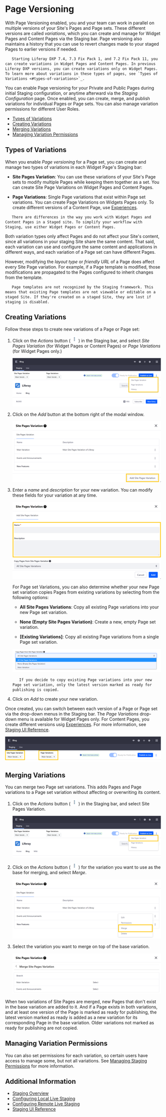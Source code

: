 # Page Versioning

With Page Versioning enabled, you and your team can work in parallel on multiple versions of your Site's Pages and Page sets. These different versions are called *variations*, which you can create and manage for Widget Pages and Content Pages via the Staging bar. Page versioning also maintains a history that you can use to revert changes made to your staged Pages to earlier versions if needed.

```note::
   Starting Liferay DXP 7.4, 7.3 Fix Pack 1, and 7.2 Fix Pack 11, you can create variations in Widget Pages and Content Pages. In previous Liferay DXP versions, you can create variations only on Widget Pages. To learn more about variations in these types of pages, see `Types of Variations <#types-of-variations>`_.
```

You can enable Page versioning for your Private and Public Pages during initial Staging configuration, or anytime afterward via the *Staging Configuration* page. Once enabled, you can create, merge, and publish variations for individual Pages or Page sets. You can also manage variation permissions for different User Roles.

* [Types of Variations](#types-of-variations)
* [Creating Variations](#creating-variations)
* [Merging Variations](#merging-variations)
* [Managing Variation Permissions](#managing-variation-permissions)

## Types of Variations

When you enable *Page versioning* for a Page set, you can create and manage two types of variations in each Widget Page's Staging bar:

* **Site Pages Variation**: You can use these variations of your Site's Page sets to modify multiple Pages while keeping them together as a set. You can create Site Page Variations on Widget Pages and Content Pages.

* **Page Variations**: Single Page variations that exist within Page set variations. You can create Page Variations on Widgets Pages only. To create different versions of a Content Page, use [Experiences](../../../site-building/personalizing-site-experience/experience-personalization/content-page-personalization.md).

```tip::
   There are differences in the way you work with Widget Pages and Content Pages in a Staged site. To simplify your workflow with Staging, use either Widget Pages or Content Pages.
```

Both variation types only affect Pages and do not affect your Site's content, since all variations in your staging Site share the same content. That said, each variation can use and configure the same content and applications in different ways, and each variation of a Page set can have different Pages.

However, modifying the *layout type* or *friendly URL* of a Page does affect every Site Page variation. For example, if a Page template is modified, those modifications are propagated to the Pages configured to inherit changes from the template.

```note::
   Page templates are not recognized by the Staging framework. This means that existing Page templates are not viewable or editable on a staged Site. If they're created on a staged Site, they are lost if staging is disabled.
```

## Creating Variations

Follow these steps to create new variations of a Page or Page set:

1. Click on the *Actions* button ( ![Actions button](../../../images/icon-actions.png) ) in the Staging bar, and select *Site Pages Variation* (for Widget Pages or Content Pages) or *Page Variations* (for Widget Pages only.)

   ![Click on the Actions button in the Staging bar and select the variation type you want to create.](./page-versioning/images/03.png)

1. Click on the *Add* button at the bottom right of the modal window.

   ![Click on the Add button at the bottom right of the modal window](./page-versioning/images/04.png)

1. Enter a *name* and *description* for your new variation. You can modify these fields for your variation at any time.

   ![Enter a name and description for your new variation.](./page-versioning/images/05.png)

   For Page set Variations, you can also determine whether your new Page set variation copies Pages from existing variations by selecting from the following options:

   * **All Site Pages Variations**: Copy all existing Page variations into your new Page set variation.

   * **None (Empty Site Pages Variation)**: Create a new, empty Page set variation.

   * **[Existing Variations]**: Copy all existing Page variations from a single Page set variation.

   ![Determine whether your new Page set variation copies Pages from existing variations](./page-versioning/images/06.png)

   ```note::
      If you decide to copy existing Page variations into your new Page set variation, only the latest version marked as ready for publishing is copied.
   ```

1. Click on *Add* to create your new variation.

Once created, you can switch between each version of a Page or Page set via the drop-down menus in the Staging bar. The *Page Variations* drop-down menu is available for Widget Pages only. For Content Pages, you create different versions usig [Experiences](../../../site-building/personalizing-site-experience/experience-personalization/content-page-personalization.md). For more information, see [Staging UI Reference](./staging-ui-reference.md).

![You can switch between each version of a Page or Page set via the drop-down menus in the Staging bar](./page-versioning/images/02.png)

## Merging Variations

You can merge two Page set variations. This adds Pages and Page variations to a Page set variation without affecting or overwriting its content.

1. Click on the *Actions* button ( ![Actions button](../../../images/icon-actions.png) ) in the Staging bar, and select Site Pages Variation.

   ![Select Site Pages Variation.](./page-versioning/images/07.png)

1. Click on the *Actions* button ( ![Actions button](../../../images/icon-actions.png) ) for the variation you want to use as the base for merging, and select *Merge*.

   ![Click on the Actions button for the variation you want to use as the base for merging, and select Merge.](./page-versioning/images/08.png)

1. Select the variation you want to merge on top of the base variation.

   ![Select the variation you want to merge on top of the base variation.](./page-versioning/images/09.png)

When two variations of Site Pages are merged, new Pages that don't exist in the base variation are added to it. And if a Page exists in both variations, and at least one version of the Page is marked as ready for publishing, the latest version marked as ready is added as a new variation for its corresponding Page in the base variation. Older variations not marked as ready for publishing are not copied.

## Managing Variation Permissions

You can also set permissions for each variation, so certain users have access to manage some, but not all variations. See [Managing Staging Permissions](./managing-staging-permissions.md) for more information.

## Additional Information

* [Staging Overview](./staging-overview.md)
* [Configuring Local Live Staging](./configuring-local-live-staging.md)
* [Configuring Remote Live Staging](./configuring-remote-live-staging.md)
* [Staging UI Reference](./staging-ui-reference.md)
